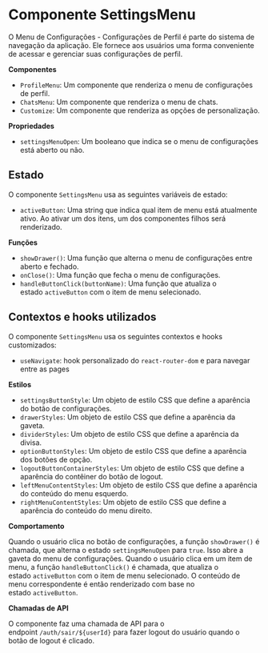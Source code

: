 # **Componente SettingsMenu**

O Menu de Configurações - Configurações de Perfil é parte do sistema de navegação da aplicação. Ele fornece aos usuários uma forma conveniente de acessar e gerenciar suas configurações de perfil.

**Componentes**

- `ProfileMenu`: Um componente que renderiza o menu de configurações de perfil.
- `ChatsMenu`: Um componente que renderiza o menu de chats.
- `Customize`: Um componente que renderiza as opções de personalização.

**Propriedades**

- `settingsMenuOpen`: Um booleano que indica se o menu de configurações está aberto ou não.

## **Estado**

O componente `SettingsMenu` usa as seguintes variáveis de estado:

- `activeButton`: Uma string que indica qual item de menu está atualmente ativo. Ao ativar um dos itens, um dos componentes filhos será renderizado.

**Funções**

- `showDrawer()`: Uma função que alterna o menu de configurações entre aberto e fechado.
- `onClose()`: Uma função que fecha o menu de configurações.
- `handleButtonClick(buttonName)`: Uma função que atualiza o estado `activeButton` com o item de menu selecionado.

## **Contextos e hooks utilizados**
O componente `SettingsMenu` usa os seguintes contextos e hooks customizados:
- `useNavigate`: hook personalizado do `react-router-dom` e para navegar entre as pages

**Estilos**

- `settingsButtonStyle`: Um objeto de estilo CSS que define a aparência do botão de configurações.
- `drawerStyles`: Um objeto de estilo CSS que define a aparência da gaveta.
- `dividerStyles`: Um objeto de estilo CSS que define a aparência da divisa.
- `optionButtonStyles`: Um objeto de estilo CSS que define a aparência dos botões de opção.
- `logoutButtonContainerStyles`: Um objeto de estilo CSS que define a aparência do contêiner do botão de logout.
- `leftMenuContentStyles`: Um objeto de estilo CSS que define a aparência do conteúdo do menu esquerdo.
- `rightMenuContentStyles`: Um objeto de estilo CSS que define a aparência do conteúdo do menu direito.

**Comportamento**

Quando o usuário clica no botão de configurações, a função `showDrawer()` é chamada, que alterna o estado `settingsMenuOpen` para `true`. Isso abre a gaveta do menu de configurações. Quando o usuário clica em um item de menu, a função `handleButtonClick()` é chamada, que atualiza o estado `activeButton` com o item de menu selecionado. O conteúdo de menu correspondente é então renderizado com base no estado `activeButton`.

**Chamadas de API**

O componente faz uma chamada de API para o endpoint `/auth/sair/${userId}` para fazer logout do usuário quando o botão de logout é clicado.